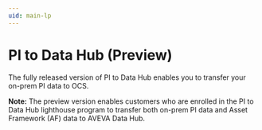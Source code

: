 ```yaml
---
uid: main-lp
---
```


# PI to Data Hub (Preview)

The fully released version of PI to Data Hub enables you to transfer your on-prem PI data to OCS.  

**Note:** The preview version enables customers who are enrolled in the PI to Data Hub lighthouse program to transfer both on-prem PI data and Asset Framework (AF) data to AVEVA Data Hub.
